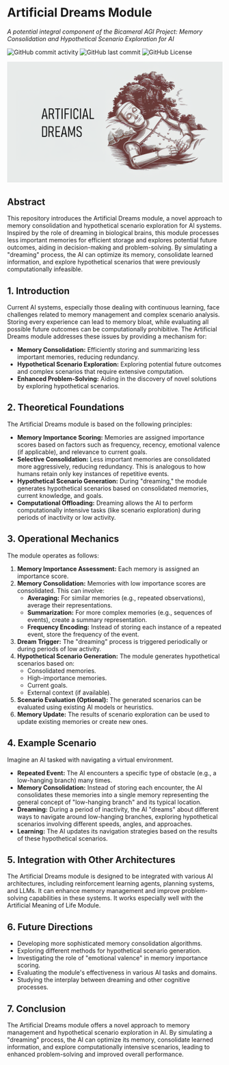 # Artificial Dreams Module

*A potential integral component of the Bicameral AGI Project: Memory Consolidation and Hypothetical Scenario Exploration for AI*

![GitHub commit activity](https://img.shields.io/github/commit-activity/m/alanh90/BICA-ArtificialDreams)
![GitHub last commit](https://img.shields.io/github/last-commit/alanh90/BICA-ArtificialDreams)
![GitHub License](https://img.shields.io/github/license/alanh90/BICA-ArtificialDreams)

<div align="center"><img src="media/artificialdreams.png" alt="Artificial Dreams Concept"></div>

## Abstract

This repository introduces the Artificial Dreams module, a novel approach to memory consolidation and hypothetical scenario exploration for AI systems. Inspired by the role of dreaming in biological brains, this module processes less important memories for efficient storage and explores potential future outcomes, aiding in decision-making and problem-solving. By simulating a "dreaming" process, the AI can optimize its memory, consolidate learned information, and explore hypothetical scenarios that were previously computationally infeasible.

## 1. Introduction

Current AI systems, especially those dealing with continuous learning, face challenges related to memory management and complex scenario analysis. Storing every experience can lead to memory bloat, while evaluating all possible future outcomes can be computationally prohibitive. The Artificial Dreams module addresses these issues by providing a mechanism for:

*   **Memory Consolidation:** Efficiently storing and summarizing less important memories, reducing redundancy.
*   **Hypothetical Scenario Exploration:** Exploring potential future outcomes and complex scenarios that require extensive computation.
*   **Enhanced Problem-Solving:** Aiding in the discovery of novel solutions by exploring hypothetical scenarios.

## 2. Theoretical Foundations

The Artificial Dreams module is based on the following principles:

*   **Memory Importance Scoring:** Memories are assigned importance scores based on factors such as frequency, recency, emotional valence (if applicable), and relevance to current goals.
*   **Selective Consolidation:** Less important memories are consolidated more aggressively, reducing redundancy. This is analogous to how humans retain only key instances of repetitive events.
*   **Hypothetical Scenario Generation:** During "dreaming," the module generates hypothetical scenarios based on consolidated memories, current knowledge, and goals.
*   **Computational Offloading:** Dreaming allows the AI to perform computationally intensive tasks (like scenario exploration) during periods of inactivity or low activity.

## 3. Operational Mechanics

The module operates as follows:

1.  **Memory Importance Assessment:** Each memory is assigned an importance score.
2.  **Memory Consolidation:** Memories with low importance scores are consolidated. This can involve:
    *   **Averaging:** For similar memories (e.g., repeated observations), average their representations.
    *   **Summarization:** For more complex memories (e.g., sequences of events), create a summary representation.
    *   **Frequency Encoding:** Instead of storing each instance of a repeated event, store the frequency of the event.
3.  **Dream Trigger:** The "dreaming" process is triggered periodically or during periods of low activity.
4.  **Hypothetical Scenario Generation:** The module generates hypothetical scenarios based on:
    *   Consolidated memories.
    *   High-importance memories.
    *   Current goals.
    *   External context (if available).
5.  **Scenario Evaluation (Optional):** The generated scenarios can be evaluated using existing AI models or heuristics.
6.  **Memory Update:** The results of scenario exploration can be used to update existing memories or create new ones.

## 4. Example Scenario

Imagine an AI tasked with navigating a virtual environment.

*   **Repeated Event:** The AI encounters a specific type of obstacle (e.g., a low-hanging branch) many times.
*   **Memory Consolidation:** Instead of storing each encounter, the AI consolidates these memories into a single memory representing the general concept of "low-hanging branch" and its typical location.
*   **Dreaming:** During a period of inactivity, the AI "dreams" about different ways to navigate around low-hanging branches, exploring hypothetical scenarios involving different speeds, angles, and approaches.
*   **Learning:** The AI updates its navigation strategies based on the results of these hypothetical scenarios.

## 5. Integration with Other Architectures

The Artificial Dreams module is designed to be integrated with various AI architectures, including reinforcement learning agents, planning systems, and LLMs. It can enhance memory management and improve problem-solving capabilities in these systems. It works especially well with the Artificial Meaning of Life Module.

## 6. Future Directions

*   Developing more sophisticated memory consolidation algorithms.
*   Exploring different methods for hypothetical scenario generation.
*   Investigating the role of "emotional valence" in memory importance scoring.
*   Evaluating the module's effectiveness in various AI tasks and domains.
*   Studying the interplay between dreaming and other cognitive processes.

## 7. Conclusion

The Artificial Dreams module offers a novel approach to memory management and hypothetical scenario exploration in AI. By simulating a "dreaming" process, the AI can optimize its memory, consolidate learned information, and explore computationally intensive scenarios, leading to enhanced problem-solving and improved overall performance.
